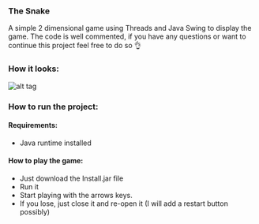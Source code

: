 ### The Snake

A simple 2 dimensional game using Threads and Java Swing to display the game.
The code is well commented, if you have any questions or want to continue this project feel free to do so 👌

### How it looks:
![alt tag](https://i.imgur.com/RVxiGad.png)

### How to run the project:

#### Requirements:
* Java runtime installed

#### How to play the game:

* Just download the Install.jar file
* Run it 
* Start playing with the arrows keys. 
* If you lose, just close it and re-open it (I will add a restart button possibly)

